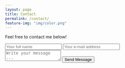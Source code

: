 ```yaml
---
layout: page
title: Contact
permalink: /contact/
feature-img: "img/color.png"
---
```

Feel free to contact me below!

<form action="https://getsimpleform.com/messages?form_api_token=d538b467a80798afbe25793acd0b5e80" method="post">
  <!-- the redirect_to is optional, the form will redirect to the referrer on submission -->
  <input type='hidden' name='redirect_to' value='http://www.jacobjyun.com/' />
  <input type='text' name='name' placeholder='Your full name' />
  <input type='email' name='email' placeholder='Your e-mail address' />
  <textarea name='message' placeholder='Write your message ...'></textarea>
  <input type='submit' value='Send Message' />
</form>
